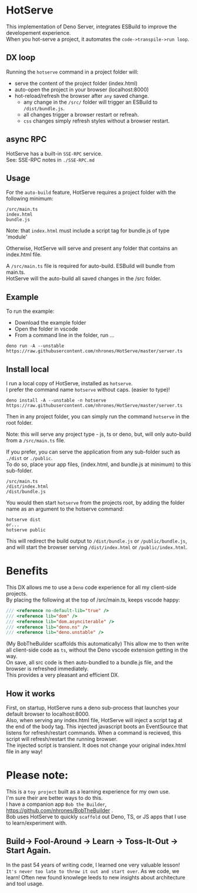 
# HotServe

This implementation of Deno Server, integrates ESBuild to improve the developement
experience.     
When you hot-serve a project, it automates the `code->transpile->run loop`.

## DX loop
Running the `hotserve` command in a project folder will: 
  * serve the content of the project folder (index.html)
  * auto-open the project in your browser (localhost:8000)
  * hot-reload/refresh the browser after `any` saved change.    
      * any change in the `/src/` folder will trigger an ESBuild to `/dist/bundle.js`.    
      * all changes trigger a browser restart or refreah.    
      * `css` changes simply refresh styles without a browser restart.        


## async RPC
HotServe has a built-in `SSE-RPC` service.    
See: SSE-RPC notes in `./SSE-RPC.md`  

## Usage
For the `auto-build` feature, HotServe requires a project folder with the following minimum:  
```
/src/main.ts
index.html
bundle.js
```
Note: that `index.html` must include a script tag for bundle.js of type 'module'   

Otherwise, HotServe will serve and present any folder that contains an index.html file.

A `/src/main.ts` file is required for auto-build. ESBuild will bundle from main.ts.   
HotServe will the auto-build all saved changes in the /src folder.    

## Example
To run the example:           
  * Download the example folder
  * Open the folder in vscode
  * From a command line in the folder, run ...           
```
deno run -A --unstable https://raw.githubusercontent.com/nhrones/HotServe/master/server.ts
```   
## Install local
I run a local copy of HotServe, installed as `hotserve`.    
I prefer the command name `hotserve` without caps. (easier to type)! 
```
deno install -A --unstable -n hotserve https://raw.githubusercontent.com/nhrones/HotServe/master/server.ts
```    
Then in any project folder, you can simply run the command `hotserve` in the root folder.

Note: this will serve any project type - js, ts or deno,  but, will only auto-build from a `/src/main.ts` file.

If you prefer, you can serve the application from any sub-folder such as `./dist` or `./public`.    
To do so, place your app files, (index.html, and bundle.js at minimum) to this sub-folder.
```
/src/main.ts
/dist/index.html
/dist/bundle.js
```
You would then start `hotserve` from the projects root, by adding the folder name as an argument to the hotserve command:
```
hotserve dist
or...
hotserve public
``` 
This will redirect the build output to `/dist/bundle.js` or `/public/bundle.js`,    
and will start the browser serving `/dist/index.html` or `/public/index.html`.

# Benefits
This DX allows me to use a `Deno` code experience for all my client-side projects.    
By placing the following at the top of /src/main.ts, keeps vscode happy:
```js
/// <reference no-default-lib="true" />
/// <reference lib="dom" />
/// <reference lib="dom.asynciterable" />
/// <reference lib="deno.ns" />
/// <reference lib="deno.unstable" />
``` 
(My BobTheBuilder scaffolds this automatically) 
This allow me to then write all client-side code as `ts`, without the Deno vscode extension getting in the way.     
On save, all src code is then auto-bundled to a bundle.js file, and the browser is refreshed immediately.    
This provides a very pleasant and efficient DX. 

## How it works 
First, on startup, HotServe runs a deno sub-process that launches your default browser to localhost:8000.     
Also, when serving any index.html file, HotServe will inject a script tag at the end of the body tag. This injected javascript boots an EventSource that listens for refresh/restart commands.   When a command is recieved, this script will refresh/restart the running browser.    
The injected script is transient. It does not change your original index.html file in any way!
  
# Please note:
This is a `toy project` built as a learning experience for my own use.     
I'm sure their are better ways to do this.    
I have a companion app `Bob the Builder`, https://github.com/nhrones/BobTheBuilder .    
Bob uses HotServe to quickly `scaffold` out Deno, TS, or JS apps that I use to learn/experiment with.    

## Build-> Fool-Around -> Learn -> Toss-It-Out -> Start Again.

In the past 54 years of writing code, I learned one very valuable lesson! `It's never too late to throw it out and start over`.  As we code, we learn! Often new found knowlege leeds to new insights about architecture and tool usage. 
